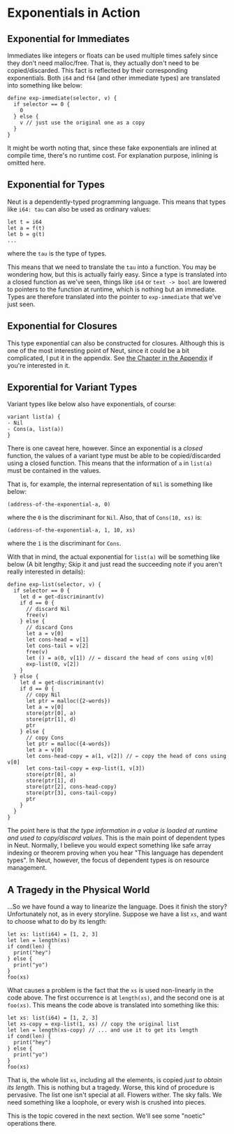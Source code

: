 # Exponentials in Action

## Exponential for Immediates

Immediates like integers or floats can be used multiple times safely since they don't need malloc/free. That is, they actually don't need to be copied/discarded. This fact is reflected by their corresponding exponentials. Both `i64` and `f64` (and other immediate types) are translated into something like below:

```neut
define exp-immediate(selector, v) {
  if selector == 0 {
    0
  } else {
    v // just use the original one as a copy
  }
}
```

It might be worth noting that, since these fake exponentials are inlined at compile time, there's no runtime cost. For explanation purpose, inlining is omitted here.

## Exponential for Types

Neut is a dependently-typed programming language. This means that types like `i64: tau` can also be used as ordinary values:

```neut
let t = i64
let a = f(t)
let b = g(t)
...
```

where the `tau` is the type of types.

This means that we need to translate the `tau` into a function. You may be wondering how, but this is actually fairly easy. Since a type is translated into a closed function as we've seen, things like `i64` or `text -> bool` are lowered to pointers to the function at runtime, which is nothing but an immediate. Types are therefore translated into the pointer to `exp-immediate` that we've just seen.

## Exponential for Closures

This type exponential can also be constructed for closures. Although this is one of the most interesting point of Neut, since it could be a bit complicated, I put it in the appendix. See [the Chapter in the Appendix](./executing-the-function-type.md) if you're interested in it.

## Exporential for Variant Types

Variant types like below also have exponentials, of course:

```neut
variant list(a) {
- Nil
- Cons(a, list(a))
}
```

There is one caveat here, however. Since an exponential is a *closed* function, the values of a variant type must be able to be copied/discarded using a closed function. This means that the information of `a` in `list(a)` must be contained in the values.

That is, for example, the internal representation of `Nil` is something like below:

```neut
(address-of-the-exponential-a, 0)
```

where the `0` is the discriminant for `Nil`. Also, that of `Cons(10, xs)` is:

```neut
(address-of-the-exponential-a, 1, 10, xs)
```

where the `1` is the discriminant for `Cons`.

With that in mind, the actual exponential for `list(a)` will be something like below (A bit lengthy; Skip it and just read the succeeding note if you aren't really interested in details):

```neut
define exp-list(selector, v) {
  if selector == 0 {
    let d = get-discriminant(v)
    if d == 0 {
      // discard Nil
      free(v)
    } else {
      // discard Cons
      let a = v[0]
      let cons-head = v[1]
      let cons-tail = v[2]
      free(v)
      let () = a(0, v[1]) // ← discard the head of cons using v[0]
      exp-list(0, v[2])
    }
  } else {
    let d = get-discriminant(v)
    if d == 0 {
      // copy Nil
      let ptr = malloc({2-words})
      let a = v[0]
      store(ptr[0], a)
      store(ptr[1], d)
      ptr
    } else {
      // copy Cons
      let ptr = malloc({4-words})
      let a = v[0]
      let cons-head-copy = a(1, v[2]) // ← copy the head of cons using v[0]
      let cons-tail-copy = exp-list(1, v[3])
      store(ptr[0], a)
      store(ptr[1], d)
      store(ptr[2], cons-head-copy)
      store(ptr[3], cons-tail-copy)
      ptr
    }
  }
}
```

The point here is that *the type information in a value is loaded at runtime and used to copy/discard values*. This is the main point of dependent types in Neut. Normally, I believe you would expect something like safe array indexing or theorem proving when you hear "This language has dependent types". In Neut, however, the focus of dependent types is on resource management.

## A Tragedy in the Physical World

...So we have found a way to linearize the language. Does it finish the story? Unfortunately not, as in every storyline. Suppose we have a list `xs`, and want to choose what to do by its length:

```neut
let xs: list(i64) = [1, 2, 3]
let len = length(xs)
if cond(len) {
  print("hey")
} else {
  print("yo")
}
foo(xs)
```

What causes a problem is the fact that the `xs` is used non-linearly in the code above. The first occurrence is at `length(xs)`, and the second one is at `foo(xs)`. This means the code above is translated into something like this:

```neut
let xs: list(i64) = [1, 2, 3]
let xs-copy = exp-list(1, xs) // copy the original list
let len = length(xs-copy) // ... and use it to get its length
if cond(len) {
  print("hey")
} else {
  print("yo")
}
foo(xs)
```

That is, the whole list `xs`, including all the elements, is copied *just to obtain its length*. This is nothing but a tragedy. Worse, this kind of procedure is pervasive. The list one isn't special at all. Flowers wither. The sky falls. We need something like a loophole, or every wish is crushed into pieces.

This is the topic covered in the next section. We'll see some "noetic" operations there.
